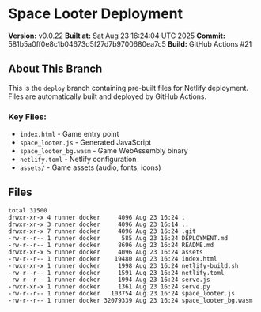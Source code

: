 # Space Looter Deployment

**Version:** v0.0.22
**Built at:** Sat Aug 23 16:24:04 UTC 2025
**Commit:** 581b5a0ff0e8c1b04673d5f27d7b9700680ea7c5
**Build:** GitHub Actions #21

## About This Branch

This is the `deploy` branch containing pre-built files for Netlify deployment.
Files are automatically built and deployed by GitHub Actions.

### Key Files:
- `index.html` - Game entry point
- `space_looter.js` - Generated JavaScript
- `space_looter_bg.wasm` - Game WebAssembly binary
- `netlify.toml` - Netlify configuration
- `assets/` - Game assets (audio, fonts, icons)

## Files
```
total 31500
drwxr-xr-x 4 runner docker     4096 Aug 23 16:24 .
drwxr-xr-x 3 runner docker     4096 Aug 23 16:14 ..
drwxr-xr-x 7 runner docker     4096 Aug 23 16:24 .git
-rw-r--r-- 1 runner docker      585 Aug 23 16:24 DEPLOYMENT.md
-rw-r--r-- 1 runner docker     8696 Aug 23 16:24 README.md
drwxr-xr-x 5 runner docker     4096 Aug 23 16:24 assets
-rw-r--r-- 1 runner docker    19480 Aug 23 16:24 index.html
-rwxr-xr-x 1 runner docker     1998 Aug 23 16:24 netlify-build.sh
-rw-r--r-- 1 runner docker     1591 Aug 23 16:24 netlify.toml
-rw-r--r-- 1 runner docker     1994 Aug 23 16:24 serve.js
-rwxr-xr-x 1 runner docker     1361 Aug 23 16:24 serve.py
-rw-r--r-- 1 runner docker   103754 Aug 23 16:24 space_looter.js
-rw-r--r-- 1 runner docker 32079339 Aug 23 16:24 space_looter_bg.wasm
```
